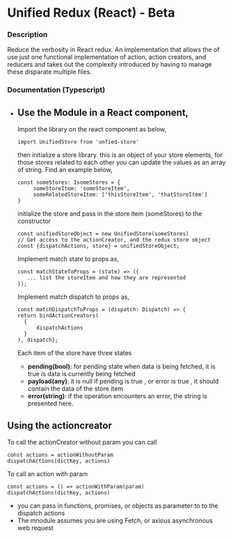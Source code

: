 # Unified Redux (React) - Beta

### Description

Reduce the verbosity in React redux. An implementation that allows the of use just one functional implementation of action, action creators, and reducers and takes out the complexity introduced by having to manage these disparate multiple files.

### Documentation (Typescript) 

- Use the Module in a React component, 
   -
   Import the library on the react component as below, 
   
   ```
   import UnifiedStore from 'unfied-store'
   ```
   then initialize a store library. this is an object of your store elements, for those  stores related to each other you can update the values as an array of string. Find an example below, 
   
   ```
   const someStores: IsomeStores = { 
   		someStoreItem: 'someStoreItem',
        someRelatedStoreItem: ['thisStoreItem', 'thatStoreItem']   
   }
   ```
   
  initialize the store and pass in the store item (someStores) to the constructor
  ```
  const unifiedStoreObject = new UnifiedStore(someStores)
  // Get access to the actionCreator, and the redux store object  
  const {dispatchActions, store} = unifiedStoreObject;
  ```
  Implement match state to props as,
  ```
  const matchStateToProps = (state) => ({
     ... list the storeItem and how they are represented     
  });
  ```
   Implement match dispatch to props as,
  ```
  const matchDispatchToProps = (dispatch: Dispatch) => {
  return bindActionCreators(
    {
    	dispatchActions 
    }
  ), dispatch};
  ```
  Each item of the store have three states 
  
  - __pending(bool)__: for pending state when data is being fetched, it is true is data is currently being fetched 
  - __payload(any)__: it is null if pending is true , or error is true , it should contain the data of the store item
  - __error(string)__: if the operation encounters an error, the string is presented here.

Using the actioncreator
-

To call the actionCreator without param you can call 
```
const actions = actionWithoutParam
dispatchActions(dictKey, actions)
```
To call an action with param 

```
const actions = () => actionWithParam(param)
dispatchActions(dictKey, actions)
```

- you can pass in functions, promises, or  objects as parameter to to the dispatch actions 
- The mnodule assumes you are using Fetch, or axious asynchronous web request 
 
 
 
   
